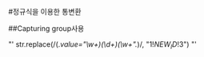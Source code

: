 #정규식을 이용한 통변환


##Capturing group사용

"'
str.replace(/(.*value="\w+)(\d+)(\w+".*)/, "$1!NEW_ID!$3")
"'

